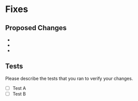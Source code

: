 # Fixes #

## Proposed Changes

  -
  -
  -

## Tests

Please describe the tests that you ran to verify your changes.

- [ ] Test A
- [ ] Test B
